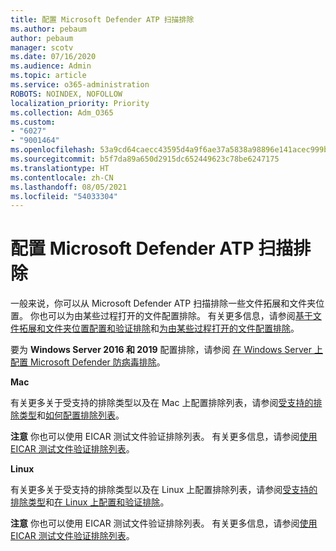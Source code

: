 ```yaml
---
title: 配置 Microsoft Defender ATP 扫描排除
ms.author: pebaum
author: pebaum
manager: scotv
ms.date: 07/16/2020
ms.audience: Admin
ms.topic: article
ms.service: o365-administration
ROBOTS: NOINDEX, NOFOLLOW
localization_priority: Priority
ms.collection: Adm_O365
ms.custom:
- "6027"
- "9001464"
ms.openlocfilehash: 53a9cd64caecc43595d4a9f6ae37a5838a98896e141acec999bf9980e8a365f2
ms.sourcegitcommit: b5f7da89a650d2915dc652449623c78be6247175
ms.translationtype: HT
ms.contentlocale: zh-CN
ms.lasthandoff: 08/05/2021
ms.locfileid: "54033304"
---
```

# <a name="configuring-exclusions-for-microsoft-defender-atp-scan"></a>配置 Microsoft Defender ATP 扫描排除

一般来说，你可以从 Microsoft Defender ATP 扫描排除一些文件拓展和文件夹位置。 你也可以为由某些过程打开的文件配置排除。 有关更多信息，请参阅[基于文件拓展和文件夹位置配置和验证排除](/windows/security/threat-protection/microsoft-defender-antivirus/configure-extension-file-exclusions-microsoft-defender-antivirus)和[为由某些过程打开的文件配置排除](/windows/security/threat-protection/microsoft-defender-antivirus/configure-process-opened-file-exclusions-microsoft-defender-antivirus)。

要为 **Windows Server 2016 和 2019** 配置排除，请参阅 [在 Windows Server 上配置 Microsoft Defender 防病毒排除](/windows/security/threat-protection/microsoft-defender-antivirus/configure-server-exclusions-microsoft-defender-antivirus)。

**Mac**

有关更多关于受支持的排除类型以及在 Mac 上配置排除列表，请参阅[受支持的排除类型](/windows/security/threat-protection/microsoft-defender-atp/mac-exclusions#supported-exclusion-types)和[如何配置排除列表](/windows/security/threat-protection/microsoft-defender-atp/mac-exclusions#how-to-configure-the-list-of-exclusions)。

**注意** 你也可以使用 EICAR 测试文件验证排除列表。 有关更多信息，请参阅[使用 EICAR 测试文件验证排除列表](/windows/security/threat-protection/microsoft-defender-atp/mac-exclusions#validate-exclusions-lists-with-the-eicar-test-file)。 

**Linux**

有关更多关于受支持的排除类型以及在 Linux 上配置排除列表，请参阅[受支持的排除类型](/windows/security/threat-protection/microsoft-defender-atp/linux-exclusions#supported-exclusion-types)和[在 Linux 上配置和验证排除](/windows/security/threat-protection/microsoft-defender-atp/linux-exclusions)。

**注意** 你也可以使用 EICAR 测试文件验证排除列表。 有关更多信息，请参阅[使用 EICAR 测试文件验证排除列表](/windows/security/threat-protection/microsoft-defender-atp/linux-exclusions#validate-exclusions-lists-with-the-eicar-test-file)。 